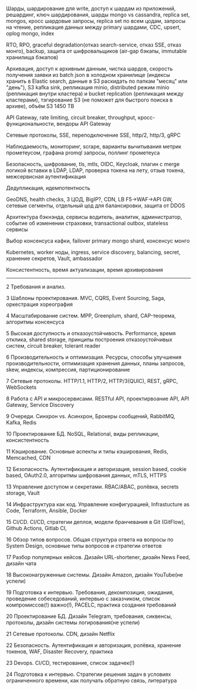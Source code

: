 
Шарды, шардирование для write, доступ к шардам из приложений, решардинг, ключ шардирования, шарды mongo vs cassandra, replica set, mongos, кросс шардовые запросы, replica set по всем цодам, запросы на чтение, репликация данных между primary шардами, CDC, upsert, oplog mongo, index

RTO, RPO, graceful degradation(отказ search-service, отказ SSE, отказ монго), backup, защита от шифровальщиков (air-gap бэкапы, immutable хранилища бэкапов)

Архивация, доступ к архивным данным, чистка шардов, скорость получения заявки из batch json в холодном хранилище (индексы хранить в Elastic search, данные в S3 раскидать по папкам "месяц" или "день"), S3 kafka sink, репликация minio, distributed режим minio (репликация внутри кластера) и bucket replication (репликация между кластерами), тэгирование S3 (не поможет для быстрого поиска в архиве), объём S3 1450 TB

API Gateway, rate limiting, circuit breaker, throughput, кросс-функциональности, вендоры API Gateway

Сетевые протоколы, SSE, переподключение SSE, http/2, http/3, gRPC

Наблюдаемость, мониторинг, scrape, варианты вычитывания метрик прометеусом, графана promql запросы, поллинг прометеуса

Безопасность, шифрование, tls, mtls, OIDC, Keycloak, плагин с merge логикой вставки в LDAP, LDAP, проверка токена на лету, отзыв токена, межсервисная аутентификация

Дедупликация, идемпотентность

GeoDNS, health checks, 3 ЦОД, BigIP?, CDN, LB F5->WAF->API GW, сетевые сегменты, отдельный цод для балансировки, защита от DDOS

Архитектура бэкнэнда, сервисы водитель, аналитик, администратор, событие об изменении страховки, transactional outbox, stateless сервисы

Выбор консенсуса кафки, failover primary mongo shard, консенсус монго

Kubernetes, worker ноды, ingress, service discovery, balancing, secret, хранение секретов, Vault, ambassador

Консистентность, время актуализации, время архивирования




---
2 Требования и анализ.

3 Шаблоны проектирования. MVC, CQRS, Event Sourcing, Saga, оркестрация хореография

4 Масштабирование систем. MPP, Greenplum, shard, CAP-теорема, алгоритмы консенсуса

5 Высокая доступность и отказоустойчивость. Performance, время отклика, shared storage, принципы построения отказоустойчивых систем, circuit breaker, tolerant reader

6 Производительность и оптимизация. Ресурсы, способы улучшения производительности, оптимизация хранения данных, планы запросов, skew, индексы, компрессия, партиционирование

7 Сетевые протоколы. HTTP/1.1, HTTP/2, HTTP/3(QUIC), REST, gRPC, WebSockets

8 Работа с API и микросервисами. RESTful API, проектирвоание API, API Gateway, Service Discovery

9 Очереди. Синхрон vs. Асинхрон, Брокеры сообщений, RabbitMQ, Kafka, Redis

10 Проектирование БД. NoSQL, Relational, виды репликации, консистентность

11 Кэширование. Основные аспекты и типы кэширования, Redis, Memcached, CDN

12 Безопасность. Аутентификация и авторизация, session based, cookie based, OAuth2.0, алгоритмы шифрования данных, mTLS, HTTPS

13 Управление доступом и секретами. RBAC/ABAC, ролёвка, secrets storage, Vault

14 Инфраструктура как код. Управление конфигурацией, Infrastucture as Code, Terraform, Ansible, Docker

15 CI/CD. CI/CD, стратегии деплоя, модели бранчевания в Git (GitFlow), Github Actions, Gitlab CI, 

16 Обзор типов вопросов. Общая структура ответа на вопросы по System Design, основные типы вопросов и стратегии ответов

17 Разбор популярных кейсов. Дизайн URL-shortener, дизайн News Feed, дизайн чата

18 Высоконагруженные системы. Дизайн Amazon, дизайн YouTube(не успели)

19 Подготовка к интервью. Требования, декомпозиция, ожидания, проведение собеседований, интервью с заказчиком, список компромиссов(!) важно(!), PACELC, практика создания требований

20 Проектирование БД. Дизайн Telegram, требования, сиквенсы, протоколы, дизайн системы логирования(не успели)

21 Сетевые протоколы. CDN, дизайн Netflix

22 Безопасность. Аутентификация и авторизация, ролёвка, хранение токенов, WAF, Disaster Recovery, практика

23 Devops. CI/CD, тестирование, список задачек(!)

24 Подготовка к интервью. Стратегии решения задач в условиях ограниченного времени, как получать обратную связь, литература


